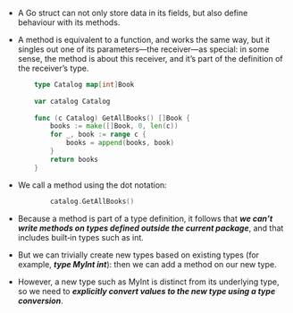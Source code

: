 - A Go struct can not only store data in its fields, but also define behaviour with its
methods.

- A method is equivalent to a function, and works the same way, but it singles out
one of its parameters—the receiver—as special: in some sense, the method is about
this receiver, and it’s part of the definition of the receiver’s type.

    ```go
        type Catalog map[int]Book
        
        var catalog Catalog
        
        func (c Catalog) GetAllBooks() []Book {
            books := make([]Book, 0, len(c))
            for _, book := range c {
                books = append(books, book)
            }
            return books
        }
    ```

- We call a method using the dot notation: 

    ```go
            catalog.GetAllBooks()
    ```

- Because a method is part of a type definition, it follows that ***we can’t write methods
on types defined outside the current package***, and that includes built‐in types
such as int.

- But we can trivially create new types based on existing types 
  (for example, ***type MyInt int***): then we can add a method on our new type.

- However, a new type such as MyInt is distinct from its underlying type, so we need
to ***explicitly convert values to the new type using a type conversion***.